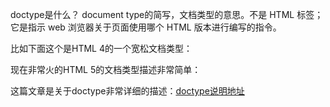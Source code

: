 doctype是什么？
    document type的简写，文档类型的意思。不是 HTML 标签；它是指示 web 浏览器关于页面使用哪个 HTML 版本进行编写的指令。
  
比如下面这个是HTML 4的一个宽松文档类型：
<!DOCTYPE HTML PUBLIC "-//W3C//DTD HTML 4.01 Transitional//EN" "http://www.w3.org/TR/html4/loose.dtd">
现在非常火的HTML 5的文档类型描述非常简单：<!doctype html>

这篇文章是关于doctype非常详细的描述：<a href="http://www.w3school.com.cn/tags/tag_doctype.asp">doctype说明地址</a>

